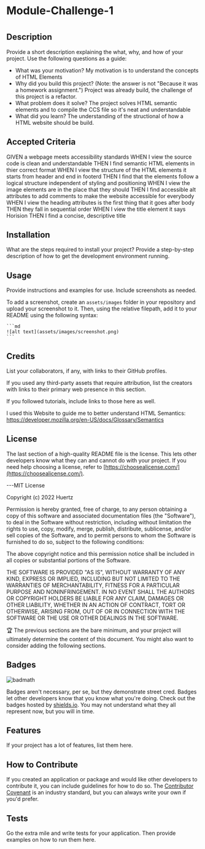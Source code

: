 # Module-Challenge-1

# <Week-1-Project >

## Description

Provide a short description explaining the what, why, and how of your project. Use the following questions as a guide:

- What was your motivation?
My motivation is to understand the concepts of HTML Elements 
- Why did you build this project? (Note: the answer is not "Because it was a homework assignment.")
Project was already build, the challenge of this project is a refactor. 
- What problem does it solve?
The project solves HTML semantic elements and to compile the CCS file so it's neat and understandable 
- What did you learn?
The understanding of the structional of how a HTML website should be build. 

## Accepted Criteria

GIVEN a webpage meets accessibility standards
WHEN I view the source code is clean and understandable
THEN I find semantic HTML elements in thier correct format
WHEN I view the structure of the HTML elements it starts from header and end in footerd
THEN I find that the elements follow a logical structure independent of styling and positioning
WHEN I view the image elements are in the place that they should 
THEN I find accessible alt attributes to add comments to make the website accessible for everybody
WHEN I view the heading attributes is the first thing that it goes after body
THEN they fall in sequential order
WHEN I view the title element it says Horision
THEN I find a concise, descriptive title

## Installation

What are the steps required to install your project? Provide a step-by-step description of how to get the development environment running.

## Usage

Provide instructions and examples for use. Include screenshots as needed.

To add a screenshot, create an `assets/images` folder in your repository and upload your screenshot to it. Then, using the relative filepath, add it to your README using the following syntax:

    ```md
    ![alt text](assets/images/screenshot.png)
    ```

## Credits

List your collaborators, if any, with links to their GitHub profiles.

If you used any third-party assets that require attribution, list the creators with links to their primary web presence in this section.

If you followed tutorials, include links to those here as well.

I used this Website to guide me to better understand HTML Semantics: https://developer.mozilla.org/en-US/docs/Glossary/Semantics
## License

The last section of a high-quality README file is the license. This lets other developers know what they can and cannot do with your project. If you need help choosing a license, refer to [https://choosealicense.com/](https://choosealicense.com/).

---MIT License

Copyright (c) 2022 Huertz

Permission is hereby granted, free of charge, to any person obtaining a copy
of this software and associated documentation files (the "Software"), to deal
in the Software without restriction, including without limitation the rights
to use, copy, modify, merge, publish, distribute, sublicense, and/or sell
copies of the Software, and to permit persons to whom the Software is
furnished to do so, subject to the following conditions:

The above copyright notice and this permission notice shall be included in all
copies or substantial portions of the Software.

THE SOFTWARE IS PROVIDED "AS IS", WITHOUT WARRANTY OF ANY KIND, EXPRESS OR
IMPLIED, INCLUDING BUT NOT LIMITED TO THE WARRANTIES OF MERCHANTABILITY,
FITNESS FOR A PARTICULAR PURPOSE AND NONINFRINGEMENT. IN NO EVENT SHALL THE
AUTHORS OR COPYRIGHT HOLDERS BE LIABLE FOR ANY CLAIM, DAMAGES OR OTHER
LIABILITY, WHETHER IN AN ACTION OF CONTRACT, TORT OR OTHERWISE, ARISING FROM,
OUT OF OR IN CONNECTION WITH THE SOFTWARE OR THE USE OR OTHER DEALINGS IN THE
SOFTWARE.

🏆 The previous sections are the bare minimum, and your project will ultimately determine the content of this document. You might also want to consider adding the following sections.

## Badges

![badmath](https://img.shields.io/github/languages/top/lernantino/badmath)

Badges aren't necessary, per se, but they demonstrate street cred. Badges let other developers know that you know what you're doing. Check out the badges hosted by [shields.io](https://shields.io/). You may not understand what they all represent now, but you will in time.

## Features

If your project has a lot of features, list them here.

## How to Contribute

If you created an application or package and would like other developers to contribute it, you can include guidelines for how to do so. The [Contributor Covenant](https://www.contributor-covenant.org/) is an industry standard, but you can always write your own if you'd prefer.

## Tests

Go the extra mile and write tests for your application. Then provide examples on how to run them here.
